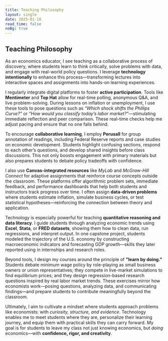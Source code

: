 ```yaml
---
title: Teaching Philosophy
layout: single
date: 2025-01-10
read_time: false
noBg: true
---
```


## Teaching Philosophy

As an economics educator, I see teaching as a collaborative process of discovery, where students learn to think critically, solve problems with data, and engage with real-world policy questions. I leverage **technology intentionally** to enhance this process—transforming lectures into interactive spaces and assignments into hands-on learning experiences.

I regularly integrate digital platforms to foster **active participation**. Tools like **Mentimeter** and **Top Hat** allow for real-time polling, anonymous Q&A, and live problem-solving. During lessons on inflation or unemployment, I use these tools to pose questions such as *“Which shock shifts the Phillips Curve?”* or *“How would you classify today’s labor market?”*—stimulating immediate reflection and peer comparison. These real-time checks help me adjust pacing and ensure that no one falls behind.

To encourage **collaborative learning**, I employ **Perusall** for group annotation of readings, including Federal Reserve reports and case studies on economic development. Students highlight confusing sections, respond to each other’s questions, and develop shared insights before class discussions. This not only boosts engagement with primary materials but also prepares students to debate policy tradeoffs with confidence.

I also use **Canvas-integrated resources** like *MyLab* and *McGraw-Hill Connect* for adaptive assignments that reinforce course concepts outside the classroom. These platforms offer algorithmic problem sets, immediate feedback, and performance dashboards that help both students and instructors track progress over time. I often assign **data-driven problems** where students estimate inflation, simulate business cycles, or test statistical hypotheses—reinforcing the connection between theory and application.

Technology is especially powerful for teaching **quantitative reasoning and data literacy**. I guide students through analyzing economic trends using **Excel**, **Stata**, or **FRED datasets**, showing them how to clean data, run regressions, and interpret output. In one capstone project, students modeled the trajectory of the U.S. economy by constructing macroeconomic indicators and forecasting GDP growth—skills they later reported using in internships and research roles.

Beyond tools, I design my courses around the principle of **"learn by doing."** Students debate minimum wage policy by role-playing as small business owners or union representatives; they compete in live-market simulations to find equilibrium prices; and they design regression-based research questions inspired by real labor market trends. These exercises mirror how economists work—posing questions, analyzing data, and communicating findings—and prepare students to contribute meaningfully beyond the classroom.

Ultimately, I aim to cultivate a mindset where students approach problems like economists: with *curiosity, structure, and evidence*. Technology enables me to meet students where they are, personalize their learning journey, and equip them with practical skills they can carry forward. My goal is for students to leave my class not just knowing economics, but *doing* economics—with **confidence, rigor, and creativity**.
